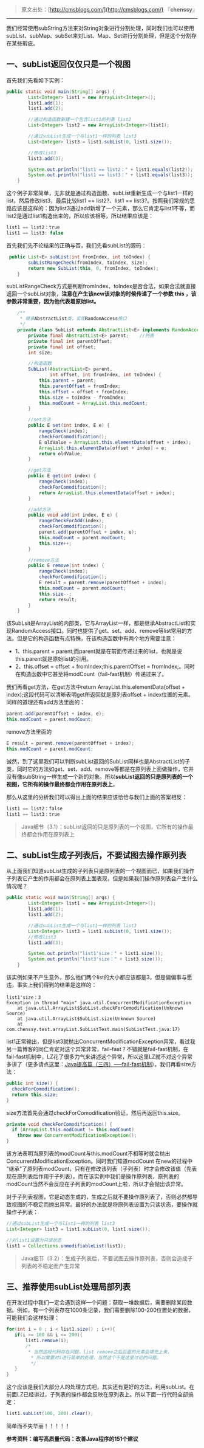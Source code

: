 > 原文出处：[http://cmsblogs.com/](http://cmsblogs.com/) 『**chenssy**』

----

我们经常使用subString方法来对String对象进行分割处理，同时我们也可以使用subList、subMap、subSet来对List、Map、Set进行分割处理，但是这个分割存在某些瑕疵。

## 一、subList返回仅仅只是一个视图

首先我们先看如下实例：

```java
public static void main(String[] args) {
        List<Integer> list1 = new ArrayList<Integer>();
        list1.add(1);
        list1.add(2);

        //通过构造函数新建一个包含list1的列表 list2
        List<Integer> list2 = new ArrayList<Integer>(list1);

        //通过subList生成一个与list1一样的列表 list3
        List<Integer> list3 = list1.subList(0, list1.size());

        //修改list3
        list3.add(3);

        System.out.println("list1 == list2：" + list1.equals(list2));
        System.out.println("list1 == list3：" + list1.equals(list3));
    }
```

这个例子非常简单，无非就是通过构造函数、subList重新生成一个与list1一样的list，然后修改list3，最后比较list1 == list2?、list1 == list3?。按照我们常规的思路应该是这样的：因为list3通过add新增了一个元素，那么它肯定与list1不等，而list2是通过list1构造出来的，所以应该相等，所以结果应该是：

```java
list1 == list2：true
list1 == list3: false
```

首先我们先不论结果的正确与否，我们先看subList的源码：

```java
 public List<E> subList(int fromIndex, int toIndex) {
        subListRangeCheck(fromIndex, toIndex, size);
        return new SubList(this, 0, fromIndex, toIndex);
    }
```

subListRangeCheck方式是判断fromIndex、toIndex是否合法，如果合法就直接返回一个subList对象，**注意在产生该new该对象的时候传递了一个参数 this ，该参数非常重要，因为他代表着原始list。**

```java
    /**
     * 继承AbstractList类，实现RandomAccess接口
     */
    private class SubList extends AbstractList<E> implements RandomAccess {
        private final AbstractList<E> parent;    //列表
        private final int parentOffset;   
        private final int offset;
        int size;

        //构造函数
        SubList(AbstractList<E> parent,
                int offset, int fromIndex, int toIndex) {
            this.parent = parent;
            this.parentOffset = fromIndex;
            this.offset = offset + fromIndex;
            this.size = toIndex - fromIndex;
            this.modCount = ArrayList.this.modCount;
        }

        //set方法
        public E set(int index, E e) {
            rangeCheck(index);
            checkForComodification();
            E oldValue = ArrayList.this.elementData(offset + index);
            ArrayList.this.elementData[offset + index] = e;
            return oldValue;
        }

        //get方法
        public E get(int index) {
            rangeCheck(index);
            checkForComodification();
            return ArrayList.this.elementData(offset + index);
        }

        //add方法
        public void add(int index, E e) {
            rangeCheckForAdd(index);
            checkForComodification();
            parent.add(parentOffset + index, e);
            this.modCount = parent.modCount;
            this.size++;
        }

        //remove方法
        public E remove(int index) {
            rangeCheck(index);
            checkForComodification();
            E result = parent.remove(parentOffset + index);
            this.modCount = parent.modCount;
            this.size--;
            return result;
        }
    }
```

该SubLsit是ArrayList的内部类，它与ArrayList一样，都是继承AbstractList和实现RandomAccess接口。同时也提供了get、set、add、remove等list常用的方法。但是它的构造函数有点特殊，在该构造函数中有两个地方需要注意：

- 1、this.parent = parent;而parent就是在前面传递过来的list，也就是说this.parent就是原始list的引用。
- 2、this.offset = offset + fromIndex;this.parentOffset = fromIndex;。同时在构造函数中它甚至将modCount（fail-fast机制）传递过来了。

我们再看get方法，在get方法中return ArrayList.this.elementData(offset + index);这段代码可以清晰表明get所返回就是原列表offset + index位置的元素。同样的道理还有add方法里面的：

```java
parent.add(parentOffset + index, e);
this.modCount = parent.modCount;
```

remove方法里面的

```java
E result = parent.remove(parentOffset + index);
this.modCount = parent.modCount;
```
诚然，到了这里我们可以判断subList返回的SubList同样也是AbstractList的子类，同时它的方法如get、set、add、remove等都是在原列表上面做操作，它并没有像subString一样生成一个新的对象。所以**subList返回的只是原列表的一个视图，它所有的操作最终都会作用在原列表上**。

那么从这里的分析我们可以得出上面的结果应该恰恰与我们上面的答案相反：

```java
list1 == list2：false
list1 == list3：true
```

> Java细节（3.1）：subList返回的只是原列表的一个视图，它所有的操作最终都会作用在原列表上

## 二、subList生成子列表后，不要试图去操作原列表

从上面我们知道subList生成的子列表只是原列表的一个视图而已，如果我们操作子列表它产生的作用都会在原列表上面表现，但是如果我们操作原列表会产生什么情况呢？

```java
public static void main(String[] args) {
        List<Integer> list1 = new ArrayList<Integer>();
        list1.add(1);
        list1.add(2);

        //通过subList生成一个与list1一样的列表 list3
        List<Integer> list3 = list1.subList(0, list1.size());
        //修改list3
        list1.add(3);

        System.out.println("list1'size：" + list1.size());
        System.out.println("list3'size：" + list3.size());
    }
```

该实例如果不产生意外，那么他们两个list的大小都应该都是3，但是偏偏事与愿违，事实上我们得到的结果是这样的：

```
list1'size：3
Exception in thread "main" java.util.ConcurrentModificationException
    at java.util.ArrayList$SubList.checkForComodification(Unknown Source)
    at java.util.ArrayList$SubList.size(Unknown Source)
    at com.chenssy.test.arrayList.SubListTest.main(SubListTest.java:17)
```

list1正常输出，但是list3就抛出ConcurrentModificationException异常，看过我另一篇博客的同仁肯定对这个异常非常，fail-fast？不错就是fail-fast机制，在fail-fast机制中，LZ花了很多力气来讲述这个异常，所以这里LZ就不对这个异常多讲了（更多请点这里：[Java提高篇（三四）—–fail-fast机制](http://cmsblogs.com/?p=1220)）。我们再看size方法：

```java
public int size() {
  checkForComodification();
  return this.size;
}
```

size方法首先会通过checkForComodification验证，然后再返回this.size。

```java
private void checkForComodification() {
  if (ArrayList.this.modCount != this.modCount)
    throw new ConcurrentModificationException();
}
```

该方法表明当原列表的modCount与this.modCount不相等时就会抛出ConcurrentModificationException。同时我们知道modCount 在new的过程中 "继承"了原列表modCount，只有在修改该列表（子列表）时才会修改该值（先表现在原列表后作用于子列表）。而在该实例中我们是操作原列表，原列表的modCount当然不会反应在子列表的modCount上啦，所以才会抛出该异常。

对于子列表视图，它是动态生成的，生成之后就不要操作原列表了，否则必然都导致视图的不稳定而抛出异常。最好的办法就是将原列表设置为只读状态，要操作就操作子列表：

```java
//通过subList生成一个与list1一样的列表 list3
List<Integer> list3 = list1.subList(0, list1.size());

//对list1设置为只读状态
list1 = Collections.unmodifiableList(list1);
```

> Java细节（3.2）：生成子列表后，不要试图去操作原列表，否则会造成子列表的不稳定而产生异常

## 三、推荐使用subList处理局部列表

在开发过程中我们一定会遇到这样一个问题：获取一堆数据后，需要删除某段数据。例如，有一个列表存在1000条记录，我们需要删除100-200位置处的数据，可能我们会这样处理：

```java
for(int i = 0 ; i < list1.size() ; i++){
   if(i >= 100 && i <= 200){
       list1.remove(i);
       /*
        * 当然这段代码存在问题，list remove之后后面的元素会填充上来，
         * 所以需要对i进行简单的处理，当然这个不是这里讨论的问题。
         */
   }
}
```

这个应该是我们大部分人的处理方式吧，其实还有更好的方法，利用subList。在前面LZ已经讲过，子列表的操作都会反映在原列表上。所以下面一行代码全部搞定：

```java
list1.subList(100, 200).clear();
```

简单而不失华丽！！！！！

**参考资料：编写高质量代码：改善Java程序的151个建议**
